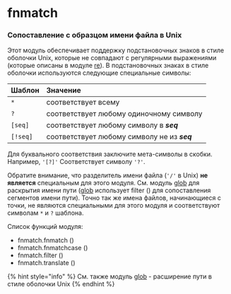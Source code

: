 # fnmatch

### Сопоставление с образцом имени файла в Unix

Этот модуль обеспечивает поддержку подстановочных знаков в стиле оболочки Unix, которые не совпадают с регулярными выражениями \(которые описаны в модуле [re](../../obrabotka-teksta/re/)\). В подстановочных знаках в стиле оболочки используются следующие специальные символы:

| Шаблон | Значение |
| :--- | :--- |
| `*` | соответствует всему |
| `?` | соответствует любому одиночному символу |
| `[seq]` | соответствует любому символу в _**seq**_ |
| `[!seq]` | соответствует любому символу не из _**seq**_ |

Для буквального соответствия заключите мета-символы в скобки. Например, `'[?]'` Соответствует символу `'?'`.

Обратите внимание, что разделитель имени файла \(`'/'` в Unix\) **не является** специальным для этого модуля. См. модуль [glob](../glob/) для раскрытия имени пути \([glob](../glob/) использует filter \(\) для сопоставления сегментов имени пути\). Точно так же имена файлов, начинающиеся с точки, не являются специальными для этого модуля и соответствуют символам `*` и `?` шаблона.

Список функций модуля:

* fnmatch.fnmatch \(\)
* fnmatch.fnmatchcase \(\)
* fnmatch.filter \(\)
* fnmatch.translate \(\)

{% hint style="info" %}
См. также модуль [glob](../glob/) - расширение пути в стиле оболочки Unix
{% endhint %}

